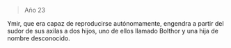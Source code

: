 > Año 23

Ymir, que era capaz de reproducirse autónomamente, engendra a partir del sudor de sus axilas a dos hijos, uno de ellos llamado Bolthor y una hija de nombre desconocido.